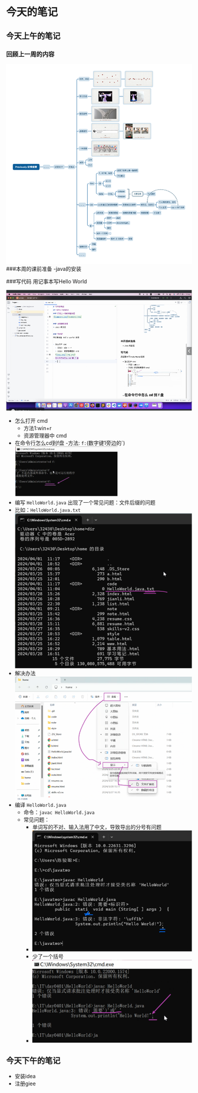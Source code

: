# 今天的笔记
## 今天上午的笔记
### 回顾上一周的内容
![wemeet image_20240401144526781.png](wemeet%20image_20240401144526781.png)
###本周的课前准备
-java的安装

###写代码
用记事本写Hello World


![img.png](img.png)
- 怎么打开 cmd
  - 方法1:win+r
  - 资源管理器中 cmd
- 在命令行怎么cd到f盘
  -方法: `f:`(数字键1旁边的`)
  ![img_1.png](img_1.png)
- 编写 `HelloWorld.java` 出现了一个常见问题：文件后缀的问题
- 比如：`HelloWorld.java.txt`
  ![img_4.png](img_4.png)
- 解决办法
  ![img_5.png](img_5.png)
- 编译 `HelloWorld.java`
    - 命令：`javac HelloWorld.java`
    - 常见问题：
        - 单词写的不对、输入法用了中文，导致导出的分号有问题
        - ![2.png](2.png)
        - 少了一个括号
        - ![img_3.png](img_3.png)

## 今天下午的笔记
- 安装idea
- 注册giee